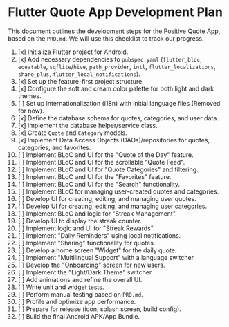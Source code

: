 # Flutter Quote App Development Plan

This document outlines the development steps for the Positive Quote App, based on the `PRD.md`. We will use this checklist to track our progress.

1. [x] Initialize Flutter project for Android.
2. [x] Add necessary dependencies to `pubspec.yaml` (`flutter_bloc`, `equatable`, `sqflite`/`hive`, `path_provider`, `intl`, `flutter_localizations`, `share_plus`, `flutter_local_notifications`).
3. [x] Set up the feature-first project structure.
4. [x] Configure the soft and cream color palette for both light and dark themes.
5. [ ] Set up internationalization (i18n) with initial language files (Removed for now).
6. [x] Define the database schema for quotes, categories, and user data.
7. [x] Implement the database helper/service class.
8. [x] Create `Quote` and `Category` models.
9. [x] Implement Data Access Objects (DAOs)/repositories for quotes, categories, and favorites.
10. [ ] Implement BLoC and UI for the "Quote of the Day" feature.
11. [ ] Implement BLoC and UI for the scrollable "Quote Feed".
12. [ ] Implement BLoC and UI for "Quote Categories" and filtering.
13. [ ] Implement BLoC and UI for the "Favorites" feature.
14. [ ] Implement BLoC and UI for the "Search" functionality.
15. [ ] Implement BLoC for managing user-created quotes and categories.
16. [ ] Develop UI for creating, editing, and managing user quotes.
17. [ ] Develop UI for creating, editing, and managing user categories.
18. [ ] Implement BLoC and logic for "Streak Management".
19. [ ] Develop UI to display the streak counter.
20. [ ] Implement logic and UI for "Streak Rewards".
21. [ ] Implement "Daily Reminders" using local notifications.
22. [ ] Implement "Sharing" functionality for quotes.
23. [ ] Develop a home screen "Widget" for the daily quote.
24. [ ] Implement "Multilingual Support" with a language switcher.
25. [ ] Develop the "Onboarding" screen for new users.
26. [ ] Implement the "Light/Dark Theme" switcher.
27. [ ] Add animations and refine the overall UI.
28. [ ] Write unit and widget tests.
29. [ ] Perform manual testing based on `PRD.md`.
30. [ ] Profile and optimize app performance.
31. [ ] Prepare for release (icon, splash screen, build config).
32. [ ] Build the final Android APK/App Bundle.
